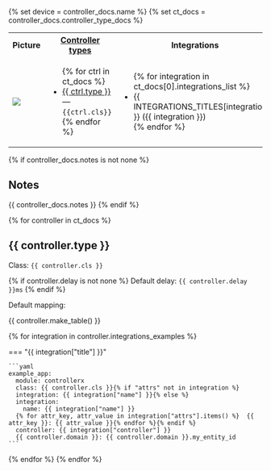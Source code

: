 {% set device = controller_docs.name %}
{% set ct_docs = controller_docs.controller_type_docs %}

<table>
  <tr>
    <th>Picture</th>
    <th>
      <a href="#">Controller types</a>
    </th>
    <th>Integrations</th>
  </tr>
  <tr>
    <td style="vertical-align: middle;"><img src="/controllerx/assets/controllers/{{ device }}.jpeg" /></td>
    <td style="vertical-align: middle;">
      <ul>
        {% for ctrl in ct_docs %}
        <li>
          <a href="#{{ ctrl.type | lower | replace(' ','-') }}">{{ ctrl.type }}</a> — <code>{{ctrl.cls}}</code>
        </li>
        {% endfor %}
      </ul>
    </td>
    <td style="vertical-align: middle;">
      <ul>
        {% for integration in ct_docs[0].integrations_list %}
        <li>
          {{ INTEGRATIONS_TITLES[integration] }} ({{ integration }})
        </li>
        {% endfor %}
      </ul>
    </td>
  </tr>
</table>

{% if controller_docs.notes is not none %}

## Notes

{{ controller_docs.notes }}
{% endif %}

{% for controller in ct_docs %}

## {{ controller.type }}

Class: `{{ controller.cls }}`

{% if controller.delay is not none %}
Default delay: `{{ controller.delay }}ms`
{% endif %}

Default mapping:

{{ controller.make_table() }}

{% for integration in controller.integrations_examples %}

=== "{{ integration["title"] }}"

    ```yaml
    example_app:
      module: controllerx
      class: {{ controller.cls }}{% if "attrs" not in integration %}
      integration: {{ integration["name"] }}{% else %}
      integration:
        name: {{ integration["name"] }}
      {% for attr_key, attr_value in integration["attrs"].items() %}  {{ attr_key }}: {{ attr_value }}{% endfor %}{% endif %}
      controller: {{ integration["controller"] }}
      {{ controller.domain }}: {{ controller.domain }}.my_entity_id
    ```

{% endfor %}
{% endfor %}
